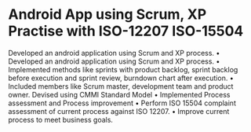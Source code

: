 # Android App using Scrum, XP Practise with ISO-12207 ISO-15504

Developed an android application using Scrum and XP process.
•	Developed an android application using Scrum and XP process.
•	Implemented methods like sprints with product backlog, sprint backlog before execution and sprint review, burndown chart after execution.
•	Included members like Scrum master, development team and product owner.
Devised using CMMI Standard Model
•	Implemented Process assessment and Process improvement
•	Perform ISO 15504 complaint assessment of current process against ISO 12207.
•	Improve current process to meet business goals.

